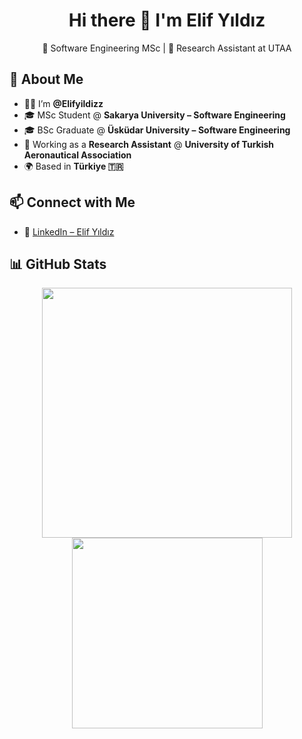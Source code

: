 <h1 align="center">Hi there 👋 I'm Elif Yıldız</h1>
<p align="center">
  🧠 Software Engineering MSc | 🔬 Research Assistant at UTAA
</p>


## 🚀 About Me

- 👩‍💻 I’m **@Elifyildizz**
- 🎓 MSc Student @ **Sakarya University – Software Engineering**
- 🎓 BSc Graduate @ **Üsküdar University – Software Engineering**
- 🧪 Working as a **Research Assistant** @ **University of Turkish Aeronautical Association**
- 🌍 Based in **Türkiye 🇹🇷**


## 📫 Connect with Me

- 💼 [LinkedIn – Elif Yıldız](https://www.linkedin.com/in/elif-yildizz/)


## 📊 GitHub Stats

<p align="center">
  <img src="https://github-readme-stats.vercel.app/api?username=Elifyildizz&show_icons=true&theme=default" width="400"/>
  <img src="https://github-readme-stats.vercel.app/api/top-langs/?username=Elifyildizz&layout=compact&theme=default" width="305"/>
</p>
